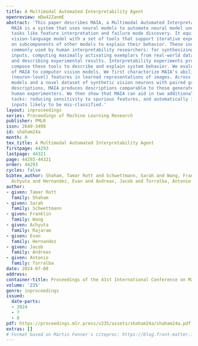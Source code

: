 ```yaml
---
title: A Multimodal Automated Interpretability Agent
openreview: mDw42ZanmE
abstract: 'This paper describes MAIA, a Multimodal Automated Interpretability Agent.
  MAIA is a system that uses neural models to automate neural model understanding
  tasks like feature interpretation and failure mode discovery. It equips a pre-trained
  vision-language model with a set of tools that support iterative experimentation
  on subcomponents of other models to explain their behavior. These include tools
  commonly used by human interpretability researchers: for synthesizing and editing
  inputs, computing maximally activating exemplars from real-world datasets, and summarizing
  and describing experimental results. Interpretability experiments proposed by MAIA
  compose these tools to describe and explain system behavior. We evaluate applications
  of MAIA to computer vision models. We first characterize MAIA’s ability to describe
  (neuron-level) features in learned representations of images. Across several trained
  models and a novel dataset of synthetic vision neurons with paired ground-truth
  descriptions, MAIA produces descriptions comparable to those generated by expert
  human experimenters. We then show that MAIA can aid in two additional interpretability
  tasks: reducing sensitivity to spurious features, and automatically identifying
  inputs likely to be mis-classified.'
layout: inproceedings
series: Proceedings of Machine Learning Research
publisher: PMLR
issn: 2640-3498
id: shaham24a
month: 0
tex_title: A Multimodal Automated Interpretability Agent
firstpage: 44293
lastpage: 44321
page: 44293-44321
order: 44293
cycles: false
bibtex_author: Shaham, Tamar Rott and Schwettmann, Sarah and Wang, Franklin and Rajaram,
  Achyuta and Hernandez, Evan and Andreas, Jacob and Torralba, Antonio
author:
- given: Tamar Rott
  family: Shaham
- given: Sarah
  family: Schwettmann
- given: Franklin
  family: Wang
- given: Achyuta
  family: Rajaram
- given: Evan
  family: Hernandez
- given: Jacob
  family: Andreas
- given: Antonio
  family: Torralba
date: 2024-07-08
address:
container-title: Proceedings of the 41st International Conference on Machine Learning
volume: '235'
genre: inproceedings
issued:
  date-parts:
  - 2024
  - 7
  - 8
pdf: https://proceedings.mlr.press/v235/assets/shaham24a/shaham24a.pdf
extras: []
# Format based on Martin Fenner's citeproc: https://blog.front-matter.io/posts/citeproc-yaml-for-bibliographies/
---
```

